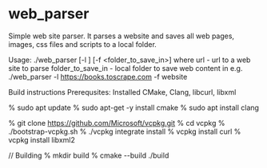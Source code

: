 # web_parser

Simple web site parser. It parses a website and saves all web pages, images, css files and scripts to a local folder.

Usage:
./web_parser [-l <url>] [-f <folder_to_save_in>]
where
url - url to a web site to parse
folder_to_save_in - local folder to save web content in
e.g.
./web_parser -l https://books.toscrape.com -f website

Build instructions
Prerequsites:
  Installed CMake, Clang, libcurl, libxml

  % sudo apt update
  % sudo apt-get -y install cmake
  % sudo apt install clang

  % git clone https://github.com/Microsoft/vcpkg.git
  % cd vcpkg
  % ./bootstrap-vcpkg.sh
  % ./vcpkg integrate install
  % vcpkg install curl
  % vcpkg install libxml2

  // Building
  % mkdir build
  % cmake --build ./build
